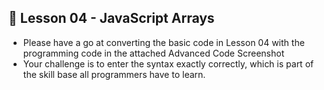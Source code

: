 ## 📌 Lesson 04  -  JavaScript Arrays

-   Please have a go at converting the basic code in Lesson 04 with the programming code in the attached Advanced Code Screenshot
-   Your challenge is to enter the syntax exactly correctly,  which is part of the skill base all programmers have to learn.


